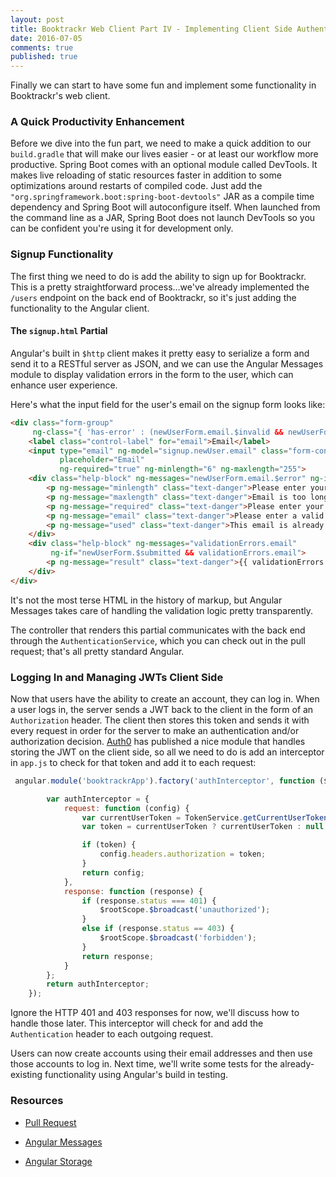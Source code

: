 ```yaml
---
layout: post
title: Booktrackr Web Client Part IV - Implementing Client Side Authentication 
date: 2016-07-05
comments: true
published: true
---
```


Finally we can start to have some fun and implement some functionality in Booktrackr's web client.

### A Quick Productivity Enhancement

Before we dive into the fun part, we need to make a quick addition to our `build.gradle` that will make our lives easier - or at least our workflow more productive. Spring Boot comes with an optional module called DevTools. It makes live reloading of static resources faster in addition to some optimizations around restarts of compiled code. Just add the `"org.springframework.boot:spring-boot-devtools"` JAR as a compile time dependency and Spring Boot will autoconfigure itself. When launched from the command line as a JAR, Spring Boot does not launch DevTools so you can be confident you're using it for development only.

### Signup Functionality

The first thing we need to do is add the ability to sign up for Booktrackr. This is a pretty straightforward process…we've already implemented the `/users` endpoint on the back end of Booktrackr, so it's just adding the functionality to the Angular client.

#### The `signup.html` Partial

Angular's built in `$http` client makes it pretty easy to serialize a form and send it to a RESTful server as JSON, and we can use the Angular Messages module to display validation errors in the form to the user, which can enhance user experience.

Here's what the input field for the user's email on the signup form looks like:

```html
<div class="form-group"
     ng-class="{ 'has-error' : (newUserForm.email.$invalid && newUserForm.email.$touched) || validationErrors.email }">
    <label class="control-label" for="email">Email</label>
    <input type="email" ng-model="signup.newUser.email" class="form-control" id="email" name="email"
           placeholder="Email"
           ng-required="true" ng-minlength="6" ng-maxlength="255">
    <div class="help-block" ng-messages="newUserForm.email.$error" ng-if="newUserForm.email.$touched">
        <p ng-message="minlength" class="text-danger">Please enter your email address.</p>
        <p ng-message="maxlength" class="text-danger">Email is too long.</p>
        <p ng-message="required" class="text-danger">Please enter your email address.</p>
        <p ng-message="email" class="text-danger">Please enter a valid email address.</p>
        <p ng-message="used" class="text-danger">This email is already in use.</p>
    </div>
    <div class="help-block" ng-messages="validationErrors.email"
         ng-if="newUserForm.$submitted && validationErrors.email">
        <p ng-message="result" class="text-danger">{{ validationErrors.email.result }}</p>
    </div>
</div>
```

It's not the most terse HTML in the history of markup, but Angular Messages takes care of handling the validation logic pretty transparently.

The controller that renders this partial communicates with the back end through the `AuthenticationService`, which you can check out in the pull request; that's all pretty standard Angular.

### Logging In and Managing JWTs Client Side

Now that users have the ability to create an account, they can log in. When a user logs in, the server sends a JWT back to the client in the form of an `Authorization` header. The client then stores this token and sends it with every request in order for the server to make an authentication and/or authorization decision. [Auth0](https://auth0.com/) has published a nice module that handles storing the JWT on the client side, so all we need to do is add an interceptor in `app.js` to check for that token and add it to each request:

```javascript
 angular.module('booktrackrApp').factory('authInterceptor', function ($rootScope, TokenService) {

        var authInterceptor = {
            request: function (config) {
                var currentUserToken = TokenService.getCurrentUserToken();
                var token = currentUserToken ? currentUserToken : null;

                if (token) {
                    config.headers.authorization = token;
                }
                return config;
            },
            response: function (response) {
                if (response.status === 401) {
                    $rootScope.$broadcast('unauthorized');
                }
                else if (response.status == 403) {
                    $rootScope.$broadcast('forbidden');
                }
                return response;
            }
        };
        return authInterceptor;
    });
```

Ignore the HTTP 401 and 403 responses for now, we'll discuss how to handle those later. This interceptor will check for and add the `Authentication` header to each outgoing request.  

Users can now create accounts using their email addresses and then use those accounts to log in. Next time, we'll write some tests for the already-existing functionality using Angular's build in testing.

### Resources

* [Pull Request](https://github.com/rpmartz/booktrackr/pull/15)

* [Angular Messages](https://docs.angularjs.org/api/ngMessages/directive/ngMessages)

* [Angular Storage](https://github.com/auth0/angular-storage)

  ​
